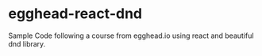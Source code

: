 # egghead-react-dnd
Sample Code following a course from egghead.io using react and beautiful dnd library. 
